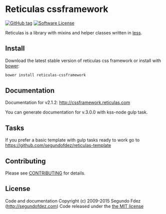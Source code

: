 # Reticulas cssframework

[![GitHub tag](https://img.shields.io/github/tag/segundofdez/reticulas-cssframework.svg?style=flat-square)](https://github.com/segundofdez/reticulas-cssframework/tags)
[![Software License](https://img.shields.io/badge/license-MIT-brightgreen.svg?style=flat-square)](LICENSE.md)

Reticulas is a library with mixins and helper classes written in [less][1].


## Install

Download the latest stable version of reticulas css framework or install with [bower][2]:
```bash
bower install reticulas-cssframework
```

## Documentation

Documentation for v2.1.2: http://cssframework.reticulas.com

You can generate documentation for v.3.0.0 with kss-node gulp task.


## Tasks
If you prefer a basic template with gulp tasks ready to work go to https://github.com/segundofdez/reticulas-template

## Contributing

Please see [CONTRIBUTING](https://github.com/segundofdez/reticulas-cssframework/blob/dev/CONTRIBUTING.md) for details.

## License
Code and documentation Copyright (c) 2009-2015 Segundo Fdez (http://segundofdez.com) Code released under the [the MIT license](https://github.com/segundofdez/reticulas-cssframework/blob/dev/LICENSE.md)

[0]:http://leafo.net/lessphp/
[1]:http://lesscss.org/
[2]:http://bower.io/
[3]:http://sass-lang.com/


